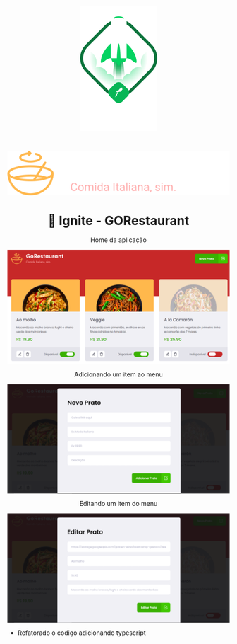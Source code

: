 <p align="center">
<img src="./.github/ignite.png" align="center" />
</p>

</br>

<p align="center">
<img src="./src/assets/logo.svg" align="center" />
</p>
<h1 align="center">🚀 Ignite - GORestaurant</h1>



<p align="center">Home da aplicação</p>
<p align="center">
<img src="./.github/home.png" align="center" />
</p>

<p align="center">Adicionando um item ao menu</p>
<p align="center">
<img src="./.github/new.png" align="center" />
</p>

<p align="center">Editando um item do menu</p>
<p align="center">
<img src="./.github/edit.png" align="center" />
</p>

<p align="center">
<ul>
<li>Refatorado o codigo adicionando typescript</li>
</ul>
</p>

